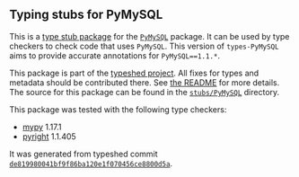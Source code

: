 ## Typing stubs for PyMySQL

This is a [type stub package](https://typing.python.org/en/latest/tutorials/external_libraries.html)
for the [`PyMySQL`](https://github.com/PyMySQL/PyMySQL) package. It can be used by type checkers
to check code that uses `PyMySQL`. This version of
`types-PyMySQL` aims to provide accurate annotations for
`PyMySQL==1.1.*`.

This package is part of the [typeshed project](https://github.com/python/typeshed).
All fixes for types and metadata should be contributed there.
See [the README](https://github.com/python/typeshed/blob/main/README.md)
for more details. The source for this package can be found in the
[`stubs/PyMySQL`](https://github.com/python/typeshed/tree/main/stubs/PyMySQL)
directory.

This package was tested with the following type checkers:
* [mypy](https://github.com/python/mypy/) 1.17.1
* [pyright](https://github.com/microsoft/pyright) 1.1.405

It was generated from typeshed commit
[`de819980041bf9f86ba120e1f070456ce8800d5a`](https://github.com/python/typeshed/commit/de819980041bf9f86ba120e1f070456ce8800d5a).